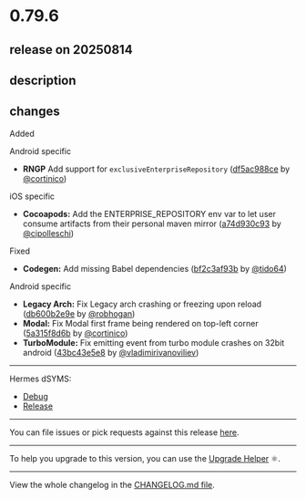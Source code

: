 # 0.79.6

## release on 20250814
## description
## changes
Added

Android specific

* <strong>RNGP</strong> Add support for <code>exclusiveEnterpriseRepository</code> (<a href="https://github.com/facebook/react-native/commit/df5ac988cec936c430d41b0fcc15181dc06e46a1">df5ac988ce</a> by <a href="https://github.com/cortinico">@cortinico</a>)

iOS specific

* <strong>Cocoapods:</strong> Add the ENTERPRISE_REPOSITORY env var to let user consume artifacts from their personal maven mirror (<a href="https://github.com/facebook/react-native/commit/a74d930c93ffae8c02142e8cc016a4c390a5f784">a74d930c93</a> by <a href="https://github.com/cipolleschi">@cipolleschi</a>)

Fixed

* <strong>Codegen:</strong> Add missing Babel dependencies (<a href="https://github.com/facebook/react-native/commit/bf2c3af93b146943cb35866fa9badcd188e63f5b">bf2c3af93b</a> by <a href="https://github.com/tido64">@tido64</a>)

Android specific

* <strong>Legacy Arch:</strong> Fix Legacy arch crashing or freezing upon reload (<a href="https://github.com/facebook/react-native/commit/db600b2e9e87863cad6dd5ce262dc1f793bcaeb0">db600b2e9e</a> by <a href="https://github.com/robhogan">@robhogan</a>)
* <strong>Modal:</strong> Fix Modal first frame being rendered on top-left corner (<a href="https://github.com/facebook/react-native/commit/5a315f8d6b0ea54442c7ef94b7346b0c73fd0b4c">5a315f8d6b</a> by <a href="https://github.com/cortinico">@cortinico</a>)
* <strong>TurboModule:</strong> Fix emitting event from turbo module crashes on 32bit android (<a href="https://github.com/facebook/react-native/commit/43bc43e5e85519d2924c4fc80765e66d0c48b1a9">43bc43e5e8</a> by <a href="https://github.com/vladimirivanoviliev">@vladimirivanoviliev</a>)

*** ** * ** ***

Hermes dSYMS:

* <a href="https://repo1.maven.org/maven2/com/facebook/react/react-native-artifacts/0.79.6/react-native-artifacts-0.79.6-hermes-framework-dSYM-debug.tar.gz" rel="nofollow">Debug</a>
* <a href="https://repo1.maven.org/maven2/com/facebook/react/react-native-artifacts/0.79.6/react-native-artifacts-0.79.6-hermes-framework-dSYM-release.tar.gz" rel="nofollow">Release</a>

*** ** * ** ***

You can file issues or pick requests against this release <a href="https://github.com/reactwg/react-native-releases/issues/new/choose">here</a>.

*** ** * ** ***

To help you upgrade to this version, you can use the <a href="https://react-native-community.github.io/upgrade-helper/" rel="nofollow">Upgrade Helper</a> ⚛️.

*** ** * ** ***

View the whole changelog in the <a href="https://github.com/facebook/react-native/blob/main/CHANGELOG.md">CHANGELOG.md file</a>.


